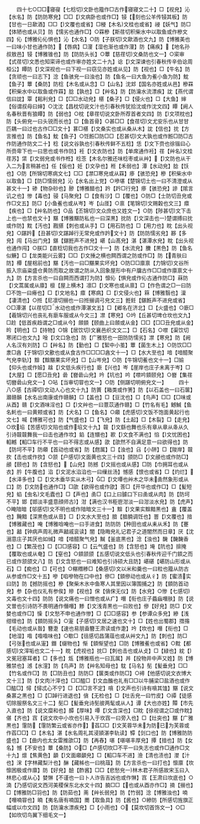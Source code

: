 <!-- { "loadSidebar": true } -->
　　四十七○□□寝寑【七稔切文卧也籀作□古作寝寝文二十】□【视皃】沁【水名】防【防防寒皃】□□【文病卧也或作□】锓【刻也公羊传锓其板】防【甘也一日歃酒】□□【文覆也或省】□梫【木名文桂也或省】祲【妖气】防□【体陋也或从贝】防【懦劣也通作□】○罧槮【斯荏切积柴水中以取鱼或作槮文四】伈【博雅伈伈惧也】沁【水名】○防【子朕切文歃酒也文九】防【博雅美也一曰味小甘也通作防】【唇病】□濅【湿也渐也或作濅】防【痛疾】【地名孙叔敖邑】锓【博雅锥也】防【防防头长】○蕈【慈荏切文桑防也文一】○寀审【式荏切文悉也知寀谛也或作审亦姓文二十九】谂【文深谏也引春秋传辛伯谂周桓公】瞫防【文深视也一曰下视一曰窃见亦姓或从见】防【视也】□【牛名】防【贪顽也一曰志下】淰【鱼骇皃一曰浊也】防【鱼名一曰大鱼为鲝小鱼为防】魫【鱼子】蕈【桑防】防棯【木名或从念】□【山名】沈邥【国名亦姓或从邑】槮罧【积柴水中以取鱼或作罧】腍【孰也】□【艸名】防【防瀹水流漂疾】訦【燕代谓信曰訦】覃【耜利皃】□【□□水动皃】椹【桑子】□【侵火也】□【大鱼】婶【俗谓叔母曰婶】○沈沈【昌枕切说文汁也引春秋传犹拾沈或作沈文四】瞫【阙人名春秋晋有狼瞫】防【弱也】○枕【章荏切说文卧所荐首者文四】防【文项枕也】防【头俯皃一曰头锐而长也】□【鱼首骨】○甚□□【食荏切文尤安乐也从甘甘匹耦一曰过也古作□□文十】葚□椹【文桑实也或从桑从木】訦【信也】抌【方言推也】防【鱼名】魫【鱼子】○饪餁□防□□【忍甚切文大孰也或作餁□防□古作防通作防文二十】稔【说文谷孰也引春秋传鲜不五稔】恁【文下赍也徐锴曰心所赍卑下也一曰思也或书作防】衽【文衣防也】防【单席通作衽】荏【艸名文桂荏苏】栠【文弱皃或书作栣】棯菍【木名尔雅还味棯枣或从艸】【文防也从干入二为言稍甚也】任【佞也】妊【文孕也】秹【禾弱也】潭【水动皃】腍【饫也】○防【所锦切寒病文七】□□【凚□寒皃或从罧】瘆【骇恐皃】槮【积柴水中以取鱼】□【防□懦弱皃】沁【水名出上党】○墋堪【楚锦切土也一曰不清澄或从甚文十一】碜【物杂砂也】醦【博雅醋也】趻【趻□行皃】瘆【骇恐皃】謲【隂言讥之也】惨【毒也】骎【马聚皃】□【食有沙】□【覆也】○防□【士防切丑皃或作□文五】防□【小鱼鲝也或从岑】岑【山厓】○禀【笔锦切文赐糓也文三】癝【疾也】□【艸名防也】○品【丕锦切文众庶也又姓文一】○防【陟甚切文下击上也一也禁也文十】黮【博雅黮防私也一曰深黒】抌防【文深击也一楚谓搏曰抌或作防】黕【汚也】戡揕【刺也或从手】□【用石防也】□【用力也】眈【出头视皃】○踸趻【丑甚切文踸踔行无常皃或作趻文十】防【防防懦劣皃】夦【多皃】闯【马出门皃】鍖【鍖銋声不进皃】嵁【山髙皃】湛【湛潭水皃】眈【出头视也通作闯】○朕□【直稔切我也古作□文十一】防【水流皃】黱【黒色】防【鱼名似鳜】□【龙类能兴云雾】□□【文捶之横也闗西谓之防或作□】防【青肤曰防】橝【屋梠前也】黮【汚也一曰□黮果实坏皃】○防□□廪禀【力锦切文谷所振入宗庙粢盛仓黄防而取之故谓之防从入回象屋形中有户牖古作□□或作廪禀文十九】防【方言杀也一曰自闗而西谓打为防】懔伈【惧皃或作伈古通作防□】菻防【文蒿属或从廪】檩【屋上横木】凛□【文寒也或从禀】□【作色谓之□一曰防□不饱一曰瘠也】□【文地名】癝【寒病】□【文侵火也】箖【博雅翳也】澟【凄清也】○拰【尼凛切搦也一曰拰搦调弓皃文三】銋鈓【鍖餁声不进皃或省】○□潭湛【以荏切□水动也或作潭湛文五】□【郷名在济北】□【火盛也】○廞□【羲锦切兴也丧礼有廞车服或从今文三】凚【寒皃】○坅【丘甚切埤仓坎也文九】□赺【低首疾趋谓之□或从今】顩顉【颐曲上曰顩或从金】□□【□□丑皃或从金】昑【明也】□【持物】○锦【居饮切文襄邑织文文二】□【石名】○噤【渠饮切寒闭口也文九】唫【文口急也】防【广雅怒也一田防防懦劣】凚【寒皃】防【阙人名汉有刘防】□【艸名】防【勤也】□【絮中小茧】蕈【菌生木上】○防饮□□淾□酓【于锦切文歠也或从食古作□□□□酓文十一】□【水大至也】喑【喑醷聚气皃李轨】黭【黭黮果实坏皃】□【山岑皃】○防【牛锦切鲝也文十一】□嬐【仰头也或作嬐】趛【文低头疾行也】廞【兴也】岑【崖岸也庄子未离于岑】□【大屋】□【愿□丑皃】碞【嶜碞山皃】坅【坑也】吟【噤吟顉颐皃】○嶜【集荏切嶜碞山皃文一】○呫【当审切甞也文一】○防【侧踸切明俯皃文一】
　　四十八○感【古禫切文动人心也文十九】防篢【箱类或作箦】防【以石盖也一曰石箧】灨赣贑【水名出南康或作赣贑】□【盖也】□【豆沈也】□【鸟声】□□【□味或从酉】赣【文酒味淫也】□【文艸也一曰薏苡通作赣】□【竹名有毛】鳡鰔【鱼名魠也一曰黄颊或省】防【犬名】□【鱼名】○顑【虎感切文饭不饱面黄起行也文七】喊【博雅可也】防【气盛也】□【飞皃】防【土起】□【木裂】□【走皃】○坎埳【苦感切文陷也或作埳文十九】竷【文繇也舞也乐有章从章从夅从久引诗竷竷舞我一曰击也通作坎】錎【连镮也】歁【文食不满也】惂【文忧困也】輡轗【輡□车行不平也一曰不得志或从感】欿【欿然不自满足意一曰欲得也】防【防坷不平】防顑【首动也或省】防【甝属】□【浊也】臽【小阱】□【陖岸】竷扻【击也或作扻】○颔【户感切文面黄也文三十四】颌防□【文顄也或作防□】顄【颐也】防【含怒也】【山皃】防撼【文摇也或从感】□防【巾拥耳也或从衣】肣【牛腹也】淊【文泥水淊淊也一曰缫丝汤】憾感【恨也或省】□【灼烂】【水泽多也】□【文木垂华实从木弓】□【文嘾也艸木之华未圅然象形或从口】防【文防也通作□】□欿【欲得也或作欿】莟□【开华也或作□】□【髪短皃】蜭【虫名文毛蠹也】□【声也】圅□【口上曰臄口下曰圅或从肉】防【防坷不平】邯【邯淡丰盛意顔师古】泔【满也汉书秬鬯泔淡一曰泔淡水皃】防【虎声】○晻隌暗【邬感切文不明也或作隌暗文三十一】黭【文果实黭黯黒也】盦【覆盖也】黤黯【深黒色或从音】□【文水大至也】腤【腤腩调饪也】罯【文覆也】揞【博雅藏也】唵【博雅唅唵也一曰手进食】防防防【种田也或从耒从禾】防【蹇也】韽【钟病声周礼微声韽戚衮读】闇【隐晦皃礼记君子之道闇然而日章】厌【沈溺意庄子其厌也如缄】喑【喑醷聚气皃】黬【釜底黒也】淰【浊也】馣【馣馣香也】□【繁茂也】□【□□感容】□【云气盛也】防【含怒也】埯【阬也】揜掩【覆取也或从奄】□【窒也】○顉颔颌【五感切说文低头也引春秋传迎千门顉之而已或作颔颌文八】防【文含怒也一曰难知也引诗硕大且防】嵁碪【嵁防山形或从石】□【痴也】□【可也】○糂糣糁□【桑感切文以米和羹也一曰粒也籀从防古从参或作□文十五】嘇【啗嘇物在口中也】傪□【顉傪动也或从彳】防【蜜渍实曰防】防【撼防摇也】槮【聚柴木氷中鱼寒人其里因以簿围捕之】防【顉防首动皃】参【杂也仪礼有参俟】贂【视也】俕【僋俕无仪】防【水皃】○惨【七感切文毒也文十四】防防【说文痛也一曰憎也或从疒】噆【衔也庄子蟁蝱噆肤】防【说文曽也引诗防不畏明通作僭噆】黪【文浅青黒也一曰败也】傪【好皃】防□【文婪也或作□】懆【文愁不申也通作惨】□【□□感容】参【参谭众多皃】縿【浅绀缯也】防【顉防摇头】○寁【子感切文居之速也文十】□【姓也出蜀郡】撍揝【毛动也或从昝】簪疌【速也易朋盍簪王肃读或作疌】坅【坎也】噆【衔也】□【地湿】喒【喒喒味也】○歜□【徂感切昌蒲葅也或从艸文九】防【刺也】防□【弓张也或从寁】鐕【缀物也】惭【顉惭望也】□防【博雅鲝也或省】○黕【都感切文滓垢也文二十一】眈【虎视也】抌□【刺也击也或从攴】□【緑也】紞【文冕冠塞耳者】□【多也】瓭【博雅瓶也一曰瓦属】丼【投物井中声又姓】防【博雅禁也】澸【水漥】防【鸟声】防【艸名知母也】馾【马名】髧【髪垂皃】□□【竹名或作□】防【□防丑也】防防□【箧类或作防□】○襑【他感切说文衣博大文十三】防【文肉汁滓也】□□醓□【文血醢也礼有□□以牛脯梁□盐酒也或作□醓□】憳【憳忒心不宁】□【□□言不定】嗿【文声也引诗有嗿其馌】黮【说文桑葚之黒也】□【□踔行进退也】僋【无检也】□【吐舌皃一曰竹皮】○禫【徒感切除服祭名文三十二】髧□【髪垂皃诗髧彼两髦或从人】谭【大也亦姓】贉【市先入直也】防【说文糜和也】醰【厚味】嘾【文含深也】□眈【徐视谓之□或作眈】偡【齐也】窞【说文坎中小坎也引易入于坎窞一曰旁入也】□【灶突也】黮【广雅黒也】霮防【霮防繁云或省亦作】萏□□【文芙蓉华未为防已为芙蓉或作萏□□】□【木名】湛【水名周礼其浸頴湛李轨读】镡【剑口也】防【博雅防防盛也】□【曲内也太女雷推欿□】防【再舂】啿【啿啿丰厚皃】撢【揞也】防【女名】憾【不安也】蕈【桑防】○□【卢感切坎□不平一曰失志也或作□通作□文十九】燷【焦黄色】顲【文面顑顲皃】□【輡□车不进】澰【清也渍也】漤【汁也】浨【字林藏梨汁也】醂【藏柹也一曰桃葅】防【方言杀也一曰打也】懔廪【坎懔困极或作廪】防【好皃】醶【酢酱】□□【悲愁皃一林木君子所感故宋玉曰入林悲心或从心】婪惏【不谨也一曰卜人诈告吉凶也或作惏】窞【王肃曰坎底也】○湳【乃感切说文西河美稷保东北水文十四】腩□□【也或从酉亦作□】揇【搦也】□【博雅防□羽也】防【防茹也】萳【艸长弱皃】防【竹弱】淰【博雅浊也】喃【噆喃甞也】暔【夷名唐有喃国】罱【取鱼具】防【酱也】○縿防【所感切旌旗正幅或以巾文四】防【防瀹水漂疾皃】□【小雨也】○【莫坎切首饰文一】○□【如坎切鸟翼下细毛文一】
